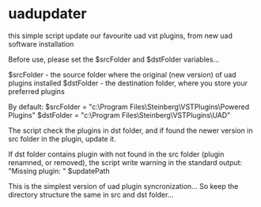 # uadupdater

this simple script update our favourite uad vst plugins, from new uad software installation

Before use, please set the $srcFolder and $dstFolder variables... 

$srcFolder - the source folder where the original (new version) of uad plugins installed
$dstFolder - the destination folder, where you store your preferred plugins

By default:
$srcFolder = "c:\Program Files\Steinberg\VSTPlugins\Powered Plugins"
$dstFolder = "c:\Program Files\Steinberg\VSTPlugins\UAD"

The script check the plugins in dst folder, and if found the newer version in src folder in the plugin, update it.

If dst folder contains plugin with not found in the src folder (plugin renamned, or removed), the script write warning
in the standard output: "Missing plugin: " $updatePath

This is the simplest version of uad plugin syncronization... So keep the directory structure the same
in src and dst folder...
